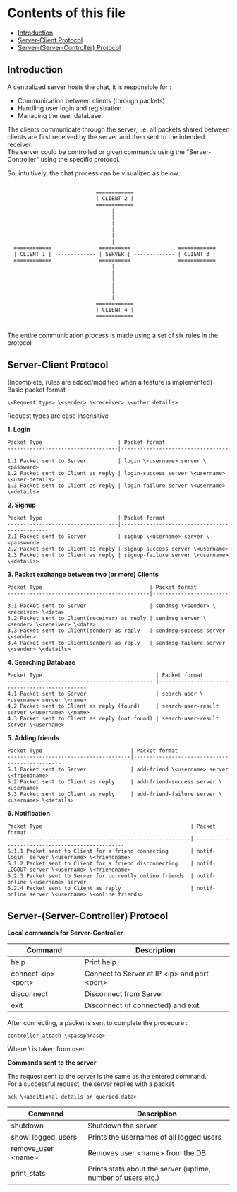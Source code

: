 Contents of this file
======================

* [Introduction](#introduction)
* [Server-Client Protocol](#server-client-protocol)
* [Server-(Server-Controller) Protocol](#server-server-controller-protocol)

Introduction
-------------

A centralized server hosts the chat, it is responsible for :  
* Communication between clients (through packets)
* Handling user login and registration
* Managing the user database.

The clients communicate through the server, i.e. all packets
shared between clients are first received by the server and
then sent to the intended receiver.  
The server could be controlled or given commands using the "Server-Controller" using the specific protocol.

So, intuitively, the chat process can be visualized as below:

```

                            ============
                            | CLIENT 2 |
                            ============
                                 |
                                 |
                                 |
                                 |
                                 |
                                 |
  ============               ==========               ============
  | CLIENT 1 | ------------- | SERVER | ------------- | CLIENT 3 |
  ============               ==========               ============
                                 |
                                 |
                                 |
                                 |
                                 |
                                 |
                            ============
                            | CLIENT 4 |
                            ============


```

The entire communication process is made using a set of six rules in the protocol



Server-Client Protocol
-----------------------

(Incomplete, rules are added/modified when a feature is implemented)
Basic packet format :  
```
\<Request type> \<sender> \<receiver> \<other details>
```
Request types are case insensitive  


**1. Login**

    Packet Type                        | Packet format
    -----------------------------------|-----------------------------------------------
    1.1 Packet sent to Server          | login \<username> server \<password>
    1.2 Packet sent to Client as reply | login-success server \<username> \<user-details>
    1.3 Packet sent to Client as reply | login-failure server \<username> \<details>


**2. Signup**

    Packet Type                        | Packet format
    -----------------------------------|-----------------------------------------------
    2.1 Packet sent to Server          | signup \<username> server \<password>
    2.2 Packet sent to Client as reply | signup-success server \<username>
    2.3 Packet sent to Client as reply | signup-failure server \<username> \<details>


**3. Packet exchange between two (or more) Clients**

    Packet Type                                  | Packet format
    ---------------------------------------------|-----------------------------------------------
    3.1 Packet sent to Server                    | sendmsg \<sender> \<receiver> \<data>
    3.2 Packet sent to Client(receiver) as reply | sendmsg server \<sender> \<receiver> \<data>
    3.3 Packet sent to Client(sender) as reply   | sendmsg-success server \<sender>
    3.4 Packet sent to Client(sender) as reply   | sendmsg-failure server \<sender> \<details>


**4. Searching Database**

    Packet Type                                    | Packet format
    -----------------------------------------------|-----------------------------------------------
    4.1 Packet sent to Server                      | search-user \<username> server \<name>
    4.2 Packet sent to Client as reply (found)     | search-user-result server \<username> \<name>
    4.3 Packet sent to Client as reply (not found) | search-user-result server \<username>

**5. Adding friends**

    Packet Type                            | Packet format
    ---------------------------------------|-----------------------------------------------
    5.1 Packet sent to Server              | add-friend \<username> server \<friendname>
    5.2 Packet sent to Client as reply     | add-friend-success server \<username>
    5.3 Packet sent to Client as reply     | add-friend-failure server \<username> \<details>

**6. Notification**

    Packet Type                                               | Packet format
    ----------------------------------------------------------|------------------------------------------------
    6.1.1 Packet sent to Client for a friend connecting       | notif-login  server \<username> \<friendname>
    6.1.2 Packet sent to Client for a friend disconnecting    | notif-LOGOUT server \<username> \<friendname>
    6.2.3 Packet sent to Server for currently online friends  | notif-online \<username> server
    6.2.4 Packet sent to Client as reply                      | notif-online server \<username> \<online friends>

Server-(Server-Controller) Protocol
-----------------------------------


**Local commands for Server-Controller**  

| Command                | Description
|------------------------|---------------------------------------------------------------
| help                   | Print help
| connect \<ip> \<port>  | Connect to Server at IP \<ip> and port \<port>
| disconnect             | Disconnect from Server
| exit                   | Disconnect (if connected) and exit

After connecting, a packet is sent to complete the procedure :  
```
controller_attach \<passphrase>
``` 
Where \\<passphrase> is taken from user.  

**Commands sent to the server**

The request sent to the server is the same as the entered command.  
For a successful request, the server replies with a packet  
```
ack \<additional details or queried data>
```


| Command             | Description
|---------------------|---------------------------------------------------------------
| shutdown            | Shutdown the server
| show_logged_users   | Prints the usernames of all logged users
| remove_user \<name> | Removes user \<name> from the DB
| print_stats         | Prints stats about the server (uptime, number of users etc.)  |

